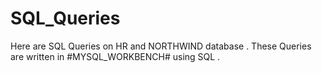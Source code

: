 # SQL_Queries
Here are SQL Queries on HR and NORTHWIND database . These Queries are written in #MYSQL_WORKBENCH# using SQL .
